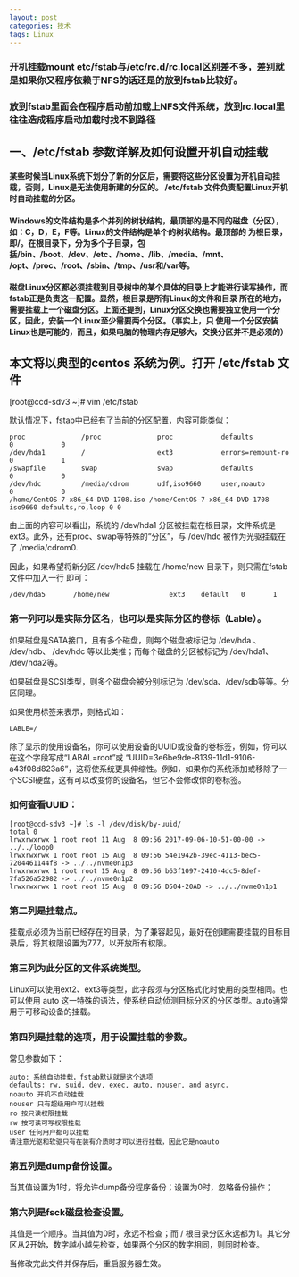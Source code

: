 ```yaml
---
layout: post
categories: 技术
tags: Linux   
---
```


### 开机挂载mount etc/fstab与/etc/rc.d/rc.local区别差不多，差别就是如果你又程序依赖于NFS的话还是的放到fstab比较好。

### 放到fstab里面会在程序启动前加载上NFS文件系统，放到rc.local里往往造成程序启动加载时找不到路径

## 一、/etc/fstab 参数详解及如何设置开机自动挂载

#### 某些时候当Linux系统下划分了新的分区后，需要将这些分区设置为开机自动挂载，否则，Linux是无法使用新建的分区的。 /etc/fstab 文件负责配置Linux开机时自动挂载的分区。

#### Windows的文件结构是多个并列的树状结构，最顶部的是不同的磁盘（分区），如：C，D，E，F等。Linux的文件结构是单个的树状结构。最顶部的 为根目录，即/。在根目录下，分为多个子目录，包括/bin、/boot、/dev、/etc、/home、/lib、/media、/mnt、 /opt、/proc、/root、/sbin、/tmp、/usr和/var等。

#### 磁盘Linux分区都必须挂载到目录树中的某个具体的目录上才能进行读写操作，而fstab正是负责这一配置。显然，根目录是所有Linux的文件和目录 所在的地方，需要挂载上一个磁盘分区。上面还提到，Linux分区交换也需要独立使用一个分区，因此，安装一个Linux至少需要两个分区。（事实上，只 使用一个分区安装Linux也是可能的，而且，如果电脑的物理内存足够大，交换分区并不是必须的）

 

## 本文将以典型的centos 系统为例。打开 /etc/fstab 文件

[root@ccd-sdv3 ~]# vim /etc/fstab

默认情况下，fstab中已经有了当前的分区配置，内容可能类似：


	proc              /proc              proc            defaults              0            0
	/dev/hda1         /                  ext3            errors=remount-ro     0            1
	/swapfile         swap               swap            defaults              0            0
	/dev/hdc          /media/cdrom       udf,iso9660     user,noauto           0            0
    /home/CentOS-7-x86_64-DVD-1708.iso /home/CentOS-7-x86_64-DVD-1708 iso9660 defaults,ro,loop 0 0

由上面的内容可以看出，系统的 /dev/hda1 分区被挂载在根目录，文件系统是ext3。此外，还有proc、swap等特殊的“分区”，与 /dev/hdc 被作为光驱挂载在了 /media/cdrom0.

因此，如果希望将新分区 /dev/hda5 挂载在 /home/new 目录下，则只需在fstab文件中加入一行
即可：

	/dev/hda5       /home/new               ext3    default   0       1


 

### 第一列可以是实际分区名，也可以是实际分区的卷标（Lable）。

如果磁盘是SATA接口，且有多个磁盘，则每个磁盘被标记为 /dev/hda 、 /dev/hdb、 /dev/hdc 等以此类推；而每个磁盘的分区被标记为 /dev/hda1、 /dev/hda2等。

如果磁盘是SCSI类型，则多个磁盘会被分别标记为 /dev/sda、/dev/sdb等等。分区同理。

如果使用标签来表示，则格式如：

	LABLE=/

除了显示的使用设备名，你可以使用设备的UUID或设备的卷标签，例如，你可以在这个字段写成“LABAL=root”或 “UUID=3e6be9de-8139-11d1-9106-a43f08d823a6”，这将使系统更具伸缩性。例如，如果你的系统添加或移除了一个SCSI硬盘，这有可以改变你的设备名，但它不会修改你的卷标签。

### 如何查看UUID：

	[root@ccd-sdv3 ~]# ls -l /dev/disk/by-uuid/
	total 0
	lrwxrwxrwx 1 root root 11 Aug  8 09:56 2017-09-06-10-51-00-00 -> ../../loop0
	lrwxrwxrwx 1 root root 15 Aug  8 09:56 54e1942b-39ec-4113-bec5-7204461144f8 -> ../../nvme0n1p3
	lrwxrwxrwx 1 root root 15 Aug  8 09:56 b63f1097-2410-4dc5-8def-7fa526a52982 -> ../../nvme0n1p2
	lrwxrwxrwx 1 root root 15 Aug  8 09:56 D504-20AD -> ../../nvme0n1p1


 

### 第二列是挂载点。

挂载点必须为当前已经存在的目录，为了兼容起见，最好在创建需要挂载的目标目录后，将其权限设置为777，以开放所有权限。

 

### 第三列为此分区的文件系统类型。

Linux可以使用ext2、ext3等类型，此字段须与分区格式化时使用的类型相同。也可以使用 auto 这一特殊的语法，使系统自动侦测目标分区的分区类型。auto通常用于可移动设备的挂载。

 

### 第四列是挂载的选项，用于设置挂载的参数。

常见参数如下：

	auto: 系统自动挂载，fstab默认就是这个选项
	defaults: rw, suid, dev, exec, auto, nouser, and async.
	noauto 开机不自动挂载
	nouser 只有超级用户可以挂载
	ro 按只读权限挂载
	rw 按可读可写权限挂载
	user 任何用户都可以挂载
	请注意光驱和软驱只有在装有介质时才可以进行挂载，因此它是noauto

### 第五列是dump备份设置。

当其值设置为1时，将允许dump备份程序备份；设置为0时，忽略备份操作；

### 第六列是fsck磁盘检查设置。

其值是一个顺序。当其值为0时，永远不检查；而 / 根目录分区永远都为1。其它分区从2开始，数字越小越先检查，如果两个分区的数字相同，则同时检查。

当修改完此文件并保存后，重启服务器生效。

